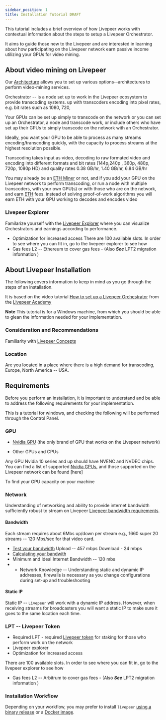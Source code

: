 ```yaml
---
sidebar_position: 1
title: Installation Tutorial DRAFT
---
```


This tutorial includes a brief overview of how Livepeer works with contextual information about the steps to setup a Livepeer Orchestrator. 

It aims to guide those new to the Livepeer and are interested in learning about how participating on the Livepeer network earn passive income utilizing your GPUs for video mining.

## About video mining on Livepeer

Our [Architecture](/video-miners/core-concepts/architecture) allows you to set up various options--architectures to perform video-mining services.

Orchestrator -- is a node set up to work in the Livepeer ecosystem to provide transcoding systems. up with transcoders encoding into pixel rates, e.g. bit rates such as 1080, 720, 

Your GPUs can be set up simply to transcode on the network or you can set up an Orchestrator, a node and transcode work, or include others who have set up their GPUs to simply transcode on the network with an Orchestrator.

Ideally, you want your GPU to be able to process as many streams encoding/transcoding quickly, with the capacity to process streams at the highest resolution possible.

Transcoding takes input as video, decoding to raw formated video and encoding into different formats and bit rates (144p,240p , 360p, 480p, 720p, 1080p HD) and quality rates 0.38 GB/hr, 1.40 GB/hr, 6.84 GB/hr

You may already be an [ETH Miner](https://ethereum.org/en/developers/docs/consensus-mechanisms/pow/mining/#what-is-ethereum-mining) or not, and if you add your GPU on the Livepeer network to perform transcoding, or run a node with multiple transcoders, with your own GPU(s) or with those who are on the network, and earn [ETH](https://bitflyer.com/en-us/ethereum-chart) fees. instead of solving proof-of-work algorithms you will earn ETH with your GPU working to decodes and encodes video


### Livepeer Explorer

Familarize yourself with the [Livepeer Explorer](https://explorer.livepeer.org/whats-new) where you can visualize Orchestrators and earnings according to performance.
- Optimization for increased access
There are 100 available slots. In order to see where you can fit in, go to the livepeer explorer to see how 
- Gas fees L2 -- Ethereum to cover gas fees - (Also ***See*** LPT2 migration information )


## About Livepeer Installation

The following covers information to keep in mind as you go through the steps of an installation.

It is based on the video tutorial [How to set up a Livepeer Orchestrator](https://youtu.be/-gfSkX5xL-U) from the [Livepeer Academy](https://livepeer.academy/video-tutorials/)

**Note** This tutorial is for a Windows machine, from which you should be able to glean the information needed for your implementation.

### Consideration and Recommendations

Familiarity with [Livepeer Concepts](/video-miners/core-concepts/overview)

### Location
Are you located in a place where there is a high demand for transcoding, Europe, North America -- USA.

## Requirements

Before you perform an installation, it is important to understand and be able to address the following requirements for your implementation. 

This is a tutorial for windows, and checking the following will be performed through the Control Panel.


### GPU

- [Nvidia GPU](/video-miners/reference/gpu-support) (the only brand of GPU that works on the Livepeer network) 

- Other GPUs and CPUs
<!-- If you have IRIS, as is common with new Windows machines, or for your preference, `livepeer` does accomodate running  with your CPU but this is not recommended) as it does not provide for maximum performance. -->

Any GPU Nvidia 10 series and up should have NVENC and NVDEC chips. You can find a list of supported [Nvidia GPUs](https://developer.nvidia.com/video-encode-and-decode-gpu-support-matrix-new), and those supported on the Livepeer network can be found [here]

To find your GPU capacity on your machine


### Network
Understanding of networking and ability to provide internet bandwidth sufficiently robust to stream on Livepeer [Livepeer bandwidth requirements](/video-miners/reference/bandwidth).

#### Bandwidth
Each stream requires about 6Mbs up/down per stream
e.g., 1660 super 20 streams -- 120 Mbs/sec for that video card.

- [Test your bandwidth](/video-miners/reference/bandwidth#test-your-bandwidth)
Upload -- 457 mbps
Download - 24 mbps
- [Calculating your bandwith](https://www.calculator.net/bandwidth-calculator.html) 
- Minimum and Ideal Internet Bandwidth -- 120 mbs
- - Network Knowledge -- Understanding static and dynamic IP addresses, firewalls is necessary as you change configurations during set-up and troubleshooting

#### Static IP
Static IP -- `Livepeer` will work with a dynamic IP address. However, when receiving streams for broadcasters you will want a static IP to make sure it goes to the same location each time.


### LPT -- Livepeer Token

- Required LPT - required [Livepeer token](/protocol/core-concepts/token.md) for staking for those who perform work on the network
- Livepeer explorer
- Optimization for increased access

There are 100 available slots. In order to see where you can fit in, go to the livepeer explorer to see how 
- Gas fees L2 -- Arbitrum to cover gas fees - (Also ***See*** LPT2 migration information )


### Installation Workflow

Depending on your workflow, you may prefer to install `livepeer`
[using a binary release](/installation/install-livepeer/binary-release) or
a [Docker image](/installation/install-livepeer/docker).


